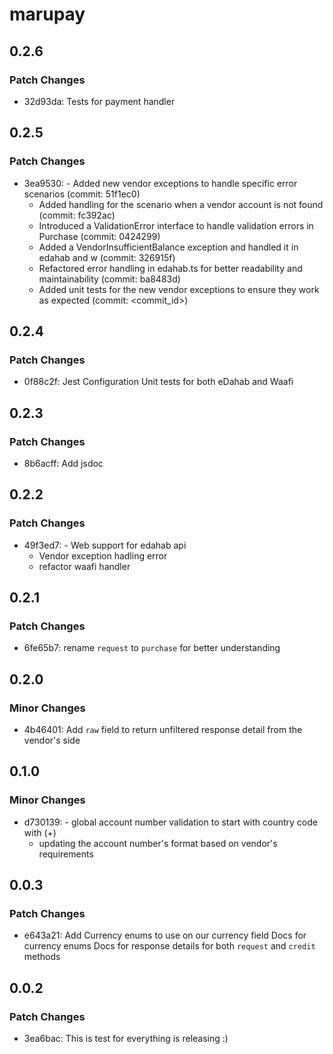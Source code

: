 # marupay

## 0.2.6

### Patch Changes

- 32d93da: Tests for payment handler

## 0.2.5

### Patch Changes

- 3ea9530: - Added new vendor exceptions to handle specific error scenarios (commit: 51f1ec0)
  - Added handling for the scenario when a vendor account is not found (commit: fc392ac)
  - Introduced a ValidationError interface to handle validation errors in Purchase (commit: 0424299)
  - Added a VendorInsufficientBalance exception and handled it in edahab and w (commit: 326915f)
  - Refactored error handling in edahab.ts for better readability and maintainability (commit: ba8483d)
  - Added unit tests for the new vendor exceptions to ensure they work as expected (commit: <commit_id>)

## 0.2.4

### Patch Changes

- 0f88c2f: Jest Configuration
  Unit tests for both eDahab and Waafi

## 0.2.3

### Patch Changes

- 8b6acff: Add jsdoc

## 0.2.2

### Patch Changes

- 49f3ed7: - Web support for edahab api
  - Vendor exception hadling error
  - refactor waafi handler

## 0.2.1

### Patch Changes

- 6fe65b7: rename `request` to `purchase` for better understanding

## 0.2.0

### Minor Changes

- 4b46401: Add `raw` field to return unfiltered response detail from the vendor's side

## 0.1.0

### Minor Changes

- d730139: - global account number validation to start with country code with (+)
  - updating the account number's format based on vendor's requirements

## 0.0.3

### Patch Changes

- e643a21: Add Currency enums to use on our currency field
  Docs for currency enums
  Docs for response details for both `request` and `credit` methods

## 0.0.2

### Patch Changes

- 3ea6bac: This is test for everything is releasing :)
